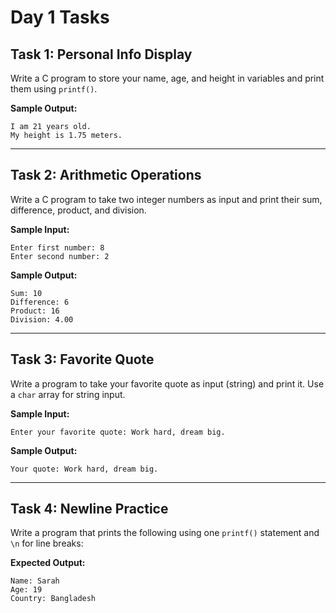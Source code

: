 # Day 1 Tasks

## Task 1: Personal Info Display

Write a C program to store your name, age, and height in variables and print them using `printf()`.

**Sample Output:**

```My name is Alex.
I am 21 years old.
My height is 1.75 meters.
```

---

## Task 2: Arithmetic Operations

Write a C program to take two integer numbers as input and print their sum, difference, product, and division.

**Sample Input:**

```
Enter first number: 8
Enter second number: 2
```

**Sample Output:**

```
Sum: 10
Difference: 6
Product: 16
Division: 4.00
```

---

## Task 3: Favorite Quote

Write a program to take your favorite quote as input (string) and print it. Use a `char` array for string input.

**Sample Input:**

```
Enter your favorite quote: Work hard, dream big.
```

**Sample Output:**

```
Your quote: Work hard, dream big.
```

---

## Task 4: Newline Practice

Write a program that prints the following using one `printf()` statement and `\n` for line breaks:

**Expected Output:**

```
Name: Sarah
Age: 19
Country: Bangladesh
```
